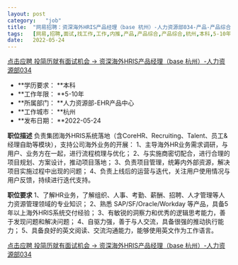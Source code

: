 ```yaml
---
layout:	post
category:	"job"
title:	"网易招聘：资深海外HRIS产品经理（base 杭州）-人力资源部034-产品-产品综合-产品综合-杭州本科5-10年"
tags:	[网易,招聘,面试,找工作,工作,内推,产品,产品综合,产品综合,杭州,本科,5-10年]
date:	2022-05-24
---
```


[点击应聘 投简历就有面试机会 -> 资深海外HRIS产品经理（base 杭州）-人力资源部034](http://mobile.bole.netease.com/bole/boleDetail?id=39779&employeeId=346f03c3cda5f04c&key=all)



- **学历要求： **本科
- **工作年限： **5-10年
- **所属部门： **人力资源部-EHR产品中心
- **工作城市： **杭州
- **发布日期： **2022-05-24



**职位描述**
负责集团海外HRIS系统落地（含CoreHR、Recruiting、Talent、员工&amp;经理自助等模块），支持公司海外业务的开展：
1、主导海外HR业务需求调研，与用户、业务方在一起，进行流程梳理与优化；
2、与实施商密切配合，进行合理的项目规划、方案设计，推动项目落地；
3、负责项目管理，统筹内外部资源，解决项目实施过程中出现的问题；
4、负责上线后的运营与迭代，关注用户使用情况与用户反馈，持续进行迭代支持。



**职位要求**
1、了解HR业务，了解组织、人事、考勤、薪酬、招聘、人才管理等人力资源管理领域的专业知识；
2、熟悉 SAP/SF/Oracle/Workday 等产品，具备5年以上海外HRIS系统交付经验；
3、有敏锐的洞察力和优秀的逻辑思考能力，善于发现问题和解决问题；
4、自驱力强，善于与人交流，具备很强的推动执行能力；
5、具备良好的英文阅读、交流沟通能力，能够使用英文作为工作语言。



[点击应聘 投简历就有面试机会 -> 资深海外HRIS产品经理（base 杭州）-人力资源部034](http://mobile.bole.netease.com/bole/boleDetail?id=39779&employeeId=346f03c3cda5f04c&key=all)